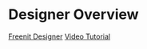 # Designer Overview

[Freenit Designer](https://designer.meka.rs/)
[Video Tutorial](https://www.youtube.com/watch?v=l1CD-84fs8k)

